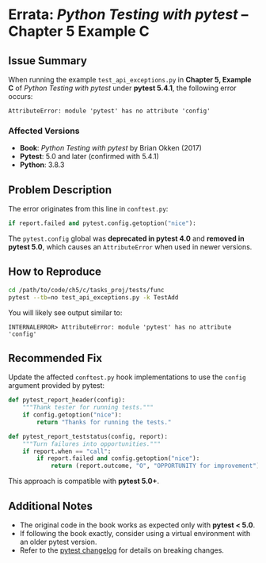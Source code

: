 # Errata: *Python Testing with pytest* – Chapter 5 Example C

## Issue Summary

When running the example `test_api_exceptions.py` in **Chapter 5, Example C** of *Python Testing with pytest* under **pytest 5.4.1**, the following error occurs:

```
AttributeError: module 'pytest' has no attribute 'config'
```

### Affected Versions

- **Book**: *Python Testing with pytest* by Brian Okken (2017)
- **Pytest**: 5.0 and later (confirmed with 5.4.1)
- **Python**: 3.8.3

## Problem Description

The error originates from this line in `conftest.py`:

```python
if report.failed and pytest.config.getoption("nice"):
```

The `pytest.config` global was **deprecated in pytest 4.0** and **removed in pytest 5.0**, which causes an `AttributeError` when used in newer versions.

## How to Reproduce

```bash
cd /path/to/code/ch5/c/tasks_proj/tests/func
pytest --tb=no test_api_exceptions.py -k TestAdd
```

You will likely see output similar to:

```
INTERNALERROR> AttributeError: module 'pytest' has no attribute 'config'
```

## Recommended Fix

Update the affected `conftest.py` hook implementations to use the `config` argument provided by pytest:

```python
def pytest_report_header(config):
    """Thank tester for running tests."""
    if config.getoption("nice"):
        return "Thanks for running the tests."

def pytest_report_teststatus(config, report):
    """Turn failures into opportunities."""
    if report.when == "call":
        if report.failed and config.getoption("nice"):
            return (report.outcome, "O", "OPPORTUNITY for improvement")
```

This approach is compatible with **pytest 5.0+**.

## Additional Notes

- The original code in the book works as expected only with **pytest < 5.0**.
- If following the book exactly, consider using a virtual environment with an older pytest version.
- Refer to the [pytest changelog](https://docs.pytest.org/en/stable/changelog.html) for details on breaking changes.
